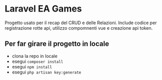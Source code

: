 # Laravel EA Games

Progetto usato per il recap del CRUD e delle Relazioni. Include codice per registrazione rotte api, utilizzo compomnenti vue e creazione api token.

## Per far girare il progetto in locale

- clona la repo in locale
- esegui `composer install`
- esegui `npm install`
- esegui `php artisan key:generate`

